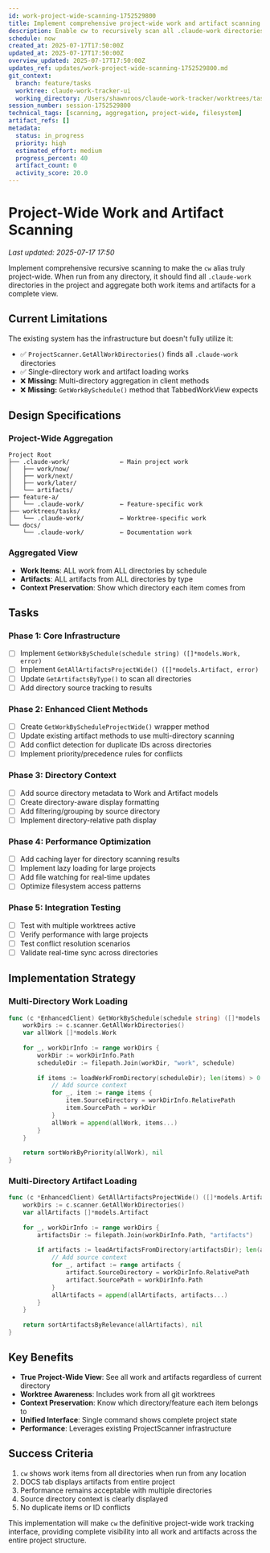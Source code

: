```yaml
---
id: work-project-wide-scanning-1752529800
title: Implement comprehensive project-wide work and artifact scanning
description: Enable cw to recursively scan all .claude-work directories in a project and aggregate both work items and artifacts for a complete project view
schedule: now
created_at: 2025-07-17T17:50:00Z
updated_at: 2025-07-17T17:50:00Z
overview_updated: 2025-07-17T17:50:00Z
updates_ref: updates/work-project-wide-scanning-1752529800.md
git_context:
  branch: feature/tasks
  worktree: claude-work-tracker-ui
  working_directory: /Users/shawnroos/claude-work-tracker/worktrees/tasks/claude-work-tracker-ui
session_number: session-1752529800
technical_tags: [scanning, aggregation, project-wide, filesystem]
artifact_refs: []
metadata:
  status: in_progress
  priority: high
  estimated_effort: medium
  progress_percent: 40
  artifact_count: 0
  activity_score: 20.0
---
```


# Project-Wide Work and Artifact Scanning

*Last updated: 2025-07-17 17:50*

Implement comprehensive recursive scanning to make the `cw` alias truly project-wide. When run from any directory, it should find all `.claude-work` directories in the project and aggregate both work items and artifacts for a complete view.

## Current Limitations

The existing system has the infrastructure but doesn't fully utilize it:
- ✅ `ProjectScanner.GetAllWorkDirectories()` finds all `.claude-work` directories
- ✅ Single-directory work and artifact loading works
- ❌ **Missing:** Multi-directory aggregation in client methods
- ❌ **Missing:** `GetWorkBySchedule()` method that TabbedWorkView expects

## Design Specifications

### Project-Wide Aggregation
```
Project Root
├── .claude-work/              ← Main project work
│   ├── work/now/
│   ├── work/next/
│   ├── work/later/
│   └── artifacts/
├── feature-a/
│   └── .claude-work/          ← Feature-specific work
├── worktrees/tasks/
│   └── .claude-work/          ← Worktree-specific work
└── docs/
    └── .claude-work/          ← Documentation work
```

### Aggregated View
- **Work Items**: ALL work from ALL directories by schedule
- **Artifacts**: ALL artifacts from ALL directories by type
- **Context Preservation**: Show which directory each item comes from

## Tasks

### Phase 1: Core Infrastructure
- [ ] Implement `GetWorkBySchedule(schedule string) ([]*models.Work, error)`
- [ ] Implement `GetAllArtifactsProjectWide() ([]*models.Artifact, error)`
- [ ] Update `GetArtifactsByType()` to scan all directories
- [ ] Add directory source tracking to results

### Phase 2: Enhanced Client Methods
- [ ] Create `GetWorkByScheduleProjectWide()` wrapper method
- [ ] Update existing artifact methods to use multi-directory scanning
- [ ] Add conflict detection for duplicate IDs across directories
- [ ] Implement priority/precedence rules for conflicts

### Phase 3: Directory Context
- [ ] Add source directory metadata to Work and Artifact models
- [ ] Create directory-aware display formatting
- [ ] Add filtering/grouping by source directory
- [ ] Implement directory-relative path display

### Phase 4: Performance Optimization
- [ ] Add caching layer for directory scanning results
- [ ] Implement lazy loading for large projects
- [ ] Add file watching for real-time updates
- [ ] Optimize filesystem access patterns

### Phase 5: Integration Testing
- [ ] Test with multiple worktrees active
- [ ] Verify performance with large projects
- [ ] Test conflict resolution scenarios
- [ ] Validate real-time sync across directories

## Implementation Strategy

### Multi-Directory Work Loading
```go
func (c *EnhancedClient) GetWorkBySchedule(schedule string) ([]*models.Work, error) {
    workDirs := c.scanner.GetAllWorkDirectories()
    var allWork []*models.Work
    
    for _, workDirInfo := range workDirs {
        workDir := workDirInfo.Path
        scheduleDir := filepath.Join(workDir, "work", schedule)
        
        if items := loadWorkFromDirectory(scheduleDir); len(items) > 0 {
            // Add source context
            for _, item := range items {
                item.SourceDirectory = workDirInfo.RelativePath
                item.SourcePath = workDir
            }
            allWork = append(allWork, items...)
        }
    }
    
    return sortWorkByPriority(allWork), nil
}
```

### Multi-Directory Artifact Loading
```go
func (c *EnhancedClient) GetAllArtifactsProjectWide() ([]*models.Artifact, error) {
    workDirs := c.scanner.GetAllWorkDirectories()
    var allArtifacts []*models.Artifact
    
    for _, workDirInfo := range workDirs {
        artifactsDir := filepath.Join(workDirInfo.Path, "artifacts")
        
        if artifacts := loadArtifactsFromDirectory(artifactsDir); len(artifacts) > 0 {
            // Add source context
            for _, artifact := range artifacts {
                artifact.SourceDirectory = workDirInfo.RelativePath
                artifact.SourcePath = workDirInfo.Path
            }
            allArtifacts = append(allArtifacts, artifacts...)
        }
    }
    
    return sortArtifactsByRelevance(allArtifacts), nil
}
```

## Key Benefits

- **True Project-Wide View**: See all work and artifacts regardless of current directory
- **Worktree Awareness**: Includes work from all git worktrees
- **Context Preservation**: Know which directory/feature each item belongs to
- **Unified Interface**: Single command shows complete project state
- **Performance**: Leverages existing ProjectScanner infrastructure

## Success Criteria

1. `cw` shows work items from all directories when run from any location
2. DOCS tab displays artifacts from entire project
3. Performance remains acceptable with multiple directories
4. Source directory context is clearly displayed
5. No duplicate items or ID conflicts

This implementation will make `cw` the definitive project-wide work tracking interface, providing complete visibility into all work and artifacts across the entire project structure.